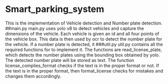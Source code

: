 # Smart_parking_system
This is the implementation of Vehicle detection and Number plate detection.
##main.py
main.py uses yolo v8 to detect vehicles and capture the dimensions of the vehicle. Each vehicle is given an id and all four points of the vehicle box. This data is then used by ocr to detect the number plate for the vehicle. If a number plate is detected, it 
###util.py 
util.py contains all the required functions for to implement it. The functions are read_license_plate, which detects the number plates using the bounding box obtained by yolo. The detected number plate will be stored as text. The function license_complies_format checks if the text is in the proper format or not. If the text is in the proper format, then format_license checks for mistakes and changes them accordingly.
